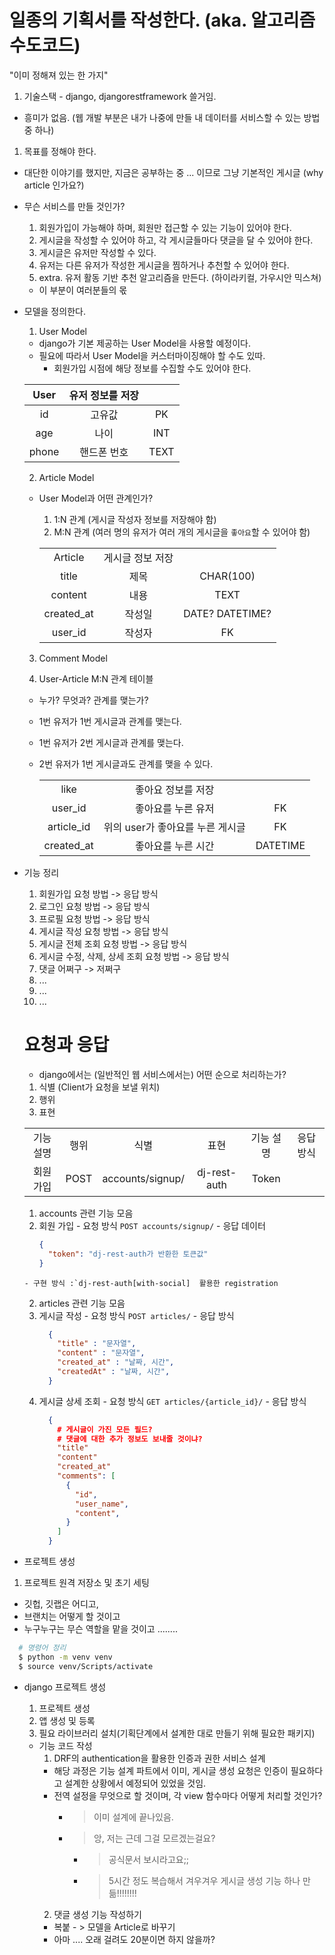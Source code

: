 # 일종의 기획서를 작성한다. (aka. 알고리즘 수도코드)
"이미 정해져 있는 한 가지"
1. 기술스택 - django, djangorestframework 쓸거임.

- 흥미가 없음. (웹 개발 부분은 내가 나중에 만들 내 데이터를 서비스할 수 있는 방법 중 하나)
1. 목표를 정해야 한다.

- 대단한 이야기를 했지만, 지금은 공부하는 중 ... 이므로 그냥 기본적인 게시글
  (why article 인가요?)

- 무슨 서비스를 만들 것인가?
  1. 회원가입이 가능해야 하며, 회원만 접근할 수 있는 기능이 있어야 한다.
  2. 게시글을 작성할 수 있어야 하고, 각 게시글들마다 댓글을 달 수 있어야 한다.
  3. 게시글은 유저만 작성할 수 있다.
  4. 유저는 다른 유저가 작성한 게시글을 찜하거나 추천할 수 있어야 한다.
  5. extra. 유저 활동 기반 추천 알고리즘을 만든다. (하이라키컬, 가우시안 믹스쳐)
    - 이 부분이 여러분들의 몫

- 모델을 정의한다.
  1. User Model
    - django가 기본 제공하는 User Model을 사용할 예정이다.
    - 필요에 따라서 User Model을 커스터마이징해야 할 수도 있따.
      - 회원가입 시점에 해당 정보를 수집할 수도 있어야 한다.

    | User | 유저 정보를 저장 |                 |
    |:----:|:--------------:|:-------------:|
    | id | 고유값 | PK | ...
    | age | 나이 | INT |
    |phone|핸드폰 번호 | TEXT

  2. Article Model
    - User Model과 어떤 관계인가?
      1. 1:N 관계 (게시글 작성자 정보를 저장해야 함)
      2. M:N 관계 (여러 명의 유저가 여러 개의 게시글을 `좋아요`할 수 있어야 함)

      |         |               |                 |
      |:-------:|:-------------:|:-------------:|
      | Article | 게시글 정보 저장|
      | title   | 제목 | CHAR(100) |
      | content | 내용 | TEXT |
      | created_at | 작성일 | DATE? DATETIME? |
      | user_id | 작성자 | FK |

  3. Comment Model

  4. User-Article M:N 관계 테이블
    - 누가? 무엇과? 관계를 맺는가?
    - 1번 유저가 1번 게시글과 관계를 맺는다.
    - 1번 유저가 2번 게시글과 관계를 맺는다.
    - 2번 유저가 1번 게시글과도 관계를 맺을 수 있다.

      |      |                 |                 |
      |:----:|:---------------:|:---------------:|
      | like | 좋아요 정보를 저장 |                 |
      | user_id | 좋아요를 누른 유저 | FK |
      | article_id | 위의 user가 좋아요를 누른 게시글 | FK |
      | created_at | 좋아요를 누른 시간 | DATETIME |

- 기능 정리
  1. 회원가입 요청 방법 -> 응답 방식
  2. 로그인 요청 방법 -> 응답 방식
  3. 프로필 요청 방법 -> 응답 방식
  4. 게시글 작성 요청 방법 -> 응답 방식
  5. 게시글 전체 조회 요청 방법 -> 응답 방식
  6. 게시글 수정, 삭제, 상세 조회 요청 방법 -> 응답 방식
  7. 댓글 어쩌구 -> 저쩌구
  8. ...
  9. ...
  10. ...

  # 요청과 응답
  - django에서는 (일반적인 웹 서비스에서는) 어떤 순으로 처리하는가?
  1. 식별 (Client가 요청을 보낼 위치)
  2. 행위
  3. 표현

  |          |     |     |      |         |          |
  |:--------:|:---:|:---:|:----:|:-------:|:--------:|
  | 기능 설명 | 행위 | 식별 | 표현 | 기능 설명 | 응답 방식 |
  | 회원 가입 | POST | accounts/signup/ | dj-rest-auth | Token|

  1. accounts 관련 기능 모음
    1. 회원 가입
      - 요청 방식 `POST accounts/signup/`
      - 응답 데이터
        ```JSON
        {
          "token": "dj-rest-auth가 반환한 토큰값"
        }
        ```
      - 구현 방식 :`dj-rest-auth[with-social]  활용한 registration
      
  2. articles 관련 기능 모음
    1. 게시글 작성
      - 요청 방식 `POST articles/`
      - 응답 방식
        ```JSON
          {
            "title" : "문자열",
            "content" : "문자열",
            "created_at" : "날짜, 시간",
            "createdAt" : "날짜, 시간",
          }
        ```
    2. 게시글 상세 조회
      - 요청 방식 `GET articles/{article_id}/`
      - 응답 방식
        ```JSON
          {
            # 게시글이 가진 모든 필드?
            # 댓글에 대한 추가 정보도 보내줄 것이냐?
            "title"
            "content"
            "created_at"
            "comments": [
              {
                "id",
                "user_name",
                "content",
              }
            ]
          }
        ```
- 프로젝트 생성
1. 프로젝트 원격 저장소 및 초기 세팅
  - 깃헙, 깃랩은 어디고,
  - 브랜치는 어떻게 할 것이고
  - 누구누구는 무슨 역할을 맡을 것이고 ........

```bash
  # 명령어 정리
  $ python -m venv venv
  $ source venv/Scripts/activate
```

- django 프로젝트 생성
  1. 프로젝트 생성
  2. 앱 생성 및 등록
  3. 필요 라이브러리 설치(기획단계에서 설계한 대로 만들기 위해 필요한 패키지)

  - 기능 코드 작성
    1. DRF의 authentication을 활용한 인증과 권한 서비스 설계
      - 해당 과정은 기능 설계 파트에서 이미, 게시글 생성 요청은 인증이 필요하다고 설계한 상황에서 예정되어 있었을 것임.
      - 전역 설정을 무엇으로 할 것이며, 각 view 함수마다 어떻게 처리할 것인가?
        - > 이미 설계에 끝나있음.
        - > 앙, 저는 근데 그걸 모르겠는걸요?
          - > 공식문서 보시라고요;;
          - > 5시간 정도 복습해서 겨우겨우 게시글 생성 기능 하나 만듦!!!!!!!!
    2. 댓글 생성 기능 작성하기
      - 복붙 - > 모델을 Article로 바꾸기
      - 아마 .... 오래 걸려도 20분이면 하지 않을까?
      